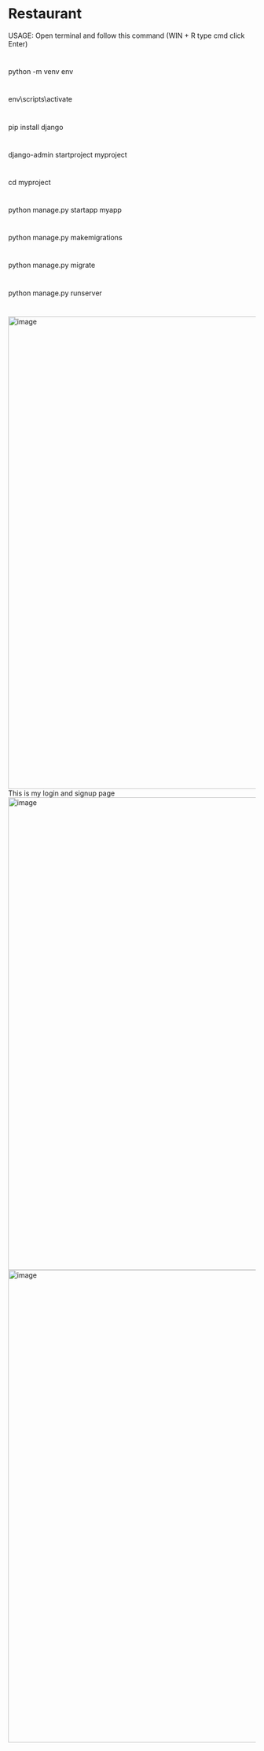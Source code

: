 # Restaurant
USAGE:
Open terminal and follow this command (WIN + R type cmd click Enter)
#
python -m venv env
#
env\scripts\activate
#
pip install django
#
django-admin startproject myproject
#
cd myproject
#
python manage.py startapp myapp
#
python manage.py makemigrations
#
python manage.py migrate
#
python manage.py runserver
#
<img width="960" alt="image" src="https://github.com/ElnurAliyev07/Restaurant/assets/115114253/6a05fc01-8908-4eca-ad63-0c5ab8192cc2">
This is my login and signup page
<img width="960" alt="image" src="https://github.com/ElnurAliyev07/Restaurant/assets/115114253/c4f6baa5-64a8-4338-b767-43434b3c00cc">
<img width="960" alt="image" src="https://github.com/ElnurAliyev07/Restaurant/assets/115114253/d7add2bb-e630-4141-9400-c5a87c6e8696">
